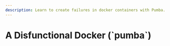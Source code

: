 ```yaml
---
description: Learn to create failures in docker containers with Pumba.
---
```


# A Disfunctional Docker \(\`pumba\`\)


